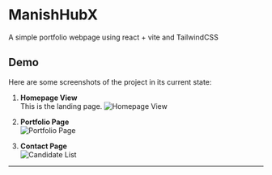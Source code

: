 # ManishHubX
A simple portfolio webpage using react + vite and TailwindCSS


## Demo

Here are some screenshots of the project in its current state:

1. **Homepage View**  
   This is the landing page.
   ![Homepage View](https://github.com/its-maneeshk/.assets/blob/343e25da729a2755ca79823e02f3a8a73b00d3e7/ManishHubX/ManishHubX_Home_Demo_Image.png)

2. **Portfolio Page**  
   ![Portfolio Page](https://github.com/its-maneeshk/.assets/blob/343e25da729a2755ca79823e02f3a8a73b00d3e7/ManishHubX/ManishHubX_Portfolio_Demo_Image.png)

3. **Contact Page**    
   ![Candidate List](https://github.com/its-maneeshk/.assets/blob/343e25da729a2755ca79823e02f3a8a73b00d3e7/ManishHubX/ManishHubX_Contact_Demo_Image.png)

---
